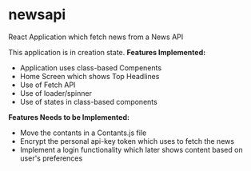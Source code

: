 # newsapi
React Application which fetch news from a News API

This application is in creation state.
**Features Implemented:**
  - Application uses class-based Compenents
  - Home Screen which shows Top Headlines
  - Use of Fetch API
  - Use of loader/spinner
  - Use of states in class-based components

**Features Needs to be Implemented:**
  - Move the contants in a Contants.js file
  - Encrypt the personal api-key token which uses to fetch the news
  - Implement a login functionality which later shows content based on user's preferences
